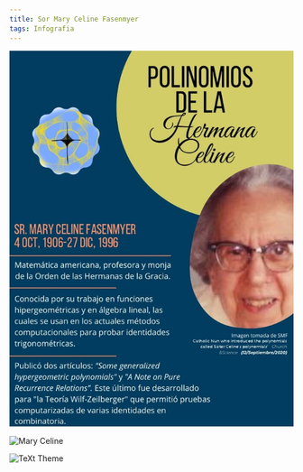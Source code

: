 ```yaml
---
title: Sor Mary Celine Fasenmyer
tags: Infografia
---
```

![Mary](infografias/poster1.jpg)

![Mary Celine](https://raw.githubusercontent.com/A-C-C-Guadalupe-Ortiz-De-Landazuri/Blog/blob/master/infografias/poster1.jpg)

![TeXt Theme](https://raw.githubusercontent.com/kitian616/jekyll-TeXt-theme/master/screenshots/TeXt-home.jpg)

<!--more-->
